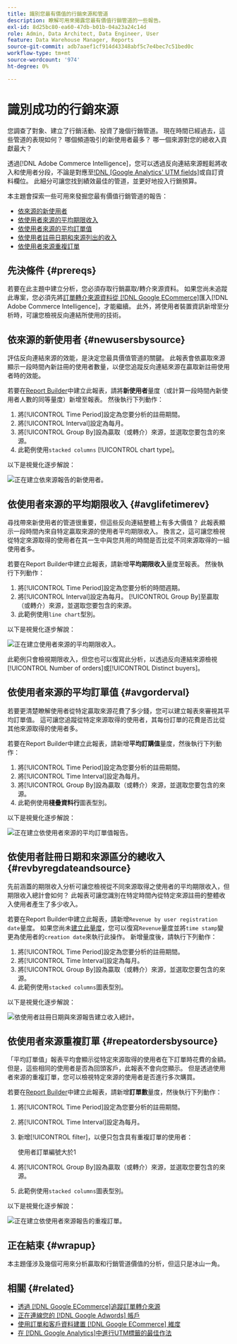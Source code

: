 ```yaml
---
title: 識別您最有價值的行銷來源和管道
description: 瞭解可用來揭露您最有價值行銷管道的一些報告。
exl-id: 8d25bc80-ea60-47db-b01b-04a23a24c14d
role: Admin, Data Architect, Data Engineer, User
feature: Data Warehouse Manager, Reports
source-git-commit: adb7aaef1cf914d43348abf5c7e4bec7c51bed0c
workflow-type: tm+mt
source-wordcount: '974'
ht-degree: 0%

---
```


# 識別成功的行銷來源

您調查了對象、建立了行銷活動、投資了幾個行銷管道。 現在時間已經過去，這些管道的表現如何？ 哪個頻道吸引的新使用者最多？ 哪一個來源對您的總收入貢獻最大？

透過[!DNL Adobe Commerce Intelligence]，您可以透過反向連結來源輕鬆將收入和使用者分段，不論是對應至[!DNL [Google Analytics' UTM fields]](https://support.google.com/analytics/answer/1191184?hl=en)或自訂資料欄位。 此細分可讓您找到績效最佳的管道，並更好地投入行銷預算。

本主題會探索一些可用來發掘您最有價值行銷管道的報告：

* [依來源的新使用者](#newusersbysource)
* [依使用者來源的平均期限收入](#avglifetimerev)
* [依使用者來源的平均訂單值](#avgorderval)
* [依使用者註冊日期和來源列出的收入](#revbyregdateandsource)
* [依使用者來源重複訂單](#repeatordersbysource)

## 先決條件 {#prereqs}

若要在此主題中建立分析，您必須存取行銷贏取/轉介來源資料。 如果您尚未追蹤此專案，您必須先將[訂單轉介來源資料從 [!DNL Google ECommerce]](../importing-data/integrations/google-ecommerce.md)匯入[!DNL Adobe Commerce Intelligence]，才能繼續。 此外，將使用者裝置資訊新增至分析時，可讓您檢視反向連結所使用的技術。

## 依來源的新使用者 {#newusersbysource}

評估反向連結來源的效能，是決定您最具價值管道的關鍵。 此報表會依贏取來源顯示一段時間內新註冊的使用者數量，以便您追蹤反向連結來源在贏取新註冊使用者時的效能。

若要在[Report Builder](../../tutorials/using-visual-report-builder.md)中建立此報表，請將&#x200B;**新使用者**&#x200B;量度（或計算一段時間內新使用者人數的同等量度）新增至報表。 然後執行下列動作：

1. 將[!UICONTROL Time Period]設定為您要分析的註冊期間。
1. 將[!UICONTROL Interval]設定為每月。
1. 將[!UICONTROL Group By]設為贏取（或轉介）來源，並選取您要包含的來源。
1. 此範例使用`stacked columns` [!UICONTROL chart type]。

以下是視覺化逐步解說：

![正在建立依來源報告的新使用者。](../../assets/New_Users_by_source.gif)

## 依使用者來源的平均期限收入 {#avglifetimerev}

尋找帶來新使用者的管道很重要，但這些反向連結整體上有多大價值？ 此報表顯示一段時間內來自特定贏取來源的使用者平均期限收入。 換言之，這可讓您檢視從特定來源取得的使用者在其一生中與您共用的時間是否比從不同來源取得的一組使用者多。

若要在Report Builder中建立此報表，請新增&#x200B;**平均期限收入**&#x200B;量度至報表。 然後執行下列動作：

1. 將[!UICONTROL Time Period]設定為您要分析的時間週期。
1. 將[!UICONTROL Interval]設定為每月。
   [!UICONTROL Group By]至贏取（或轉介）來源，並選取您要包含的來源。
1. 此範例使用`line chart`型別。

以下是視覺化逐步解說：

![正在建立使用者來源的平均期限收入](../../assets/Lifetime_revenue_by_user_source.gif)。

此範例只會檢視期限收入，但您也可以復寫此分析，以透過反向連結來源檢視[!UICONTROL Number of orders]或[!UICONTROL Distinct buyers]。

## 依使用者來源的平均訂單值 {#avgorderval}

若要更清楚瞭解使用者從特定贏取來源花費了多少錢，您可以建立報表來審視其平均訂單值。 這可讓您追蹤從特定來源取得的使用者，其每份訂單的花費是否比從其他來源取得的使用者多。

若要在Report Builder中建立此報表，請新增&#x200B;**平均訂購值**&#x200B;量度，然後執行下列動作：

1. 將[!UICONTROL Time Period]設定為您要分析的註冊期間。
1. 將[!UICONTROL Time Interval]設定為每月。
1. 將[!UICONTROL Group By]設為贏取（或轉介）來源，並選取您要包含的來源。
1. 此範例使用&#x200B;**棧疊資料行**&#x200B;圖表型別。

以下是視覺化逐步解說：

![正在建立依使用者來源的平均訂單值報告。](../../assets/Average_order_value_by_source.gif)

## 依使用者註冊日期和來源區分的總收入 {#revbyregdateandsource}

先前涵蓋的期限收入分析可讓您檢視從不同來源取得之使用者的平均期限收入，但期限收入總計會如何？ 此報表可讓您識別在特定時間內從特定來源註冊的整體收入使用者產生了多少收入。

若要在Report Builder中建立此報表，請新增`Revenue by user registration date`量度。 如果您尚未[建立此量度](../../data-user/reports/ess-manage-data-metrics.md)，您可以復寫`Revenue`量度並將`time stamp`變更為使用者的`creation date`來執行此操作。 新增量度後，請執行下列動作：

1. 將[!UICONTROL Time Period]設定為您要分析的註冊期間。
1. 將[!UICONTROL Time Interval]設定為每月。
1. 將[!UICONTROL Group By]設為贏取（或轉介）來源，並選取您要包含的來源。
1. 此範例使用`stacked columns`圖表型別。

以下是視覺化逐步解說：

![依使用者註冊日期與來源報告建立收入總計。](../../assets/Revenue_by_user_registration_date_and_source.gif)

## 依使用者來源重複訂單 {#repeatordersbysource}

「平均訂單值」報表平均會顯示從特定來源取得的使用者在下訂單時花費的金額。 但是，這些相同的使用者是否為回頭客戶，此報表不會向您顯示。 但是透過使用者來源的重複訂單，您可以檢視特定來源的使用者是否進行多次購買。

若要在[Report Builder](../../tutorials/using-visual-report-builder.md)中建立此報表，請新增&#x200B;**訂單數**&#x200B;量度，然後執行下列動作：

1. 將[!UICONTROL Time Period]設定為您要分析的註冊期間。
1. 將[!UICONTROL Time Interval]設定為每月。
1. 新增[!UICONTROL filter]，以便只包含具有重複訂單的使用者：

   使用者訂單編號大於1

1. 將[!UICONTROL Group By]設為贏取（或轉介）來源，並選取您要包含的來源。
1. 此範例使用`stacked columns`圖表型別。

以下是視覺化逐步解說：

![正在建立依使用者來源報告的重複訂單。](../../assets/Repeat_orders_by_user_source.gif)


## 正在結束 {#wrapup}

本主題僅涉及幾個可用來分析贏取和行銷管道價值的分析，但這只是冰山一角。

## 相關 {#related}

* [透過 [!DNL Google ECommerce]追蹤訂單轉介來源](../importing-data/integrations/google-ecommerce.md)
* [正在連線您的 [!DNL Google Adwords] 帳戶](../importing-data/integrations/google-adwords.md)
* [使用訂單和客戶資料建置 [!DNL Google ECommerce] 維度](../data-warehouse-mgr/bldg-google-ecomm-dim.md)
* [在 [!DNL Google Analytics]中進行UTM標籤的最佳作法](../../best-practices/utm-tagging-google.md)
